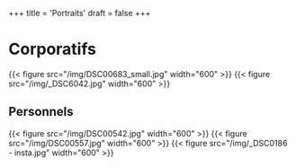 +++
title = 'Portraits'
draft = false
+++

# Corporatifs

{{< figure src="/img/DSC00683_small.jpg" width="600" >}}
{{< figure src="/img/_DSC6042.jpg" width="600" >}}

## Personnels

{{< figure src="/img/DSC00542.jpg" width="600" >}}
{{< figure src="/img/DSC00557.jpg" width="600" >}}
{{< figure src="/img/_DSC0186 - insta.jpg" width="600" >}}

